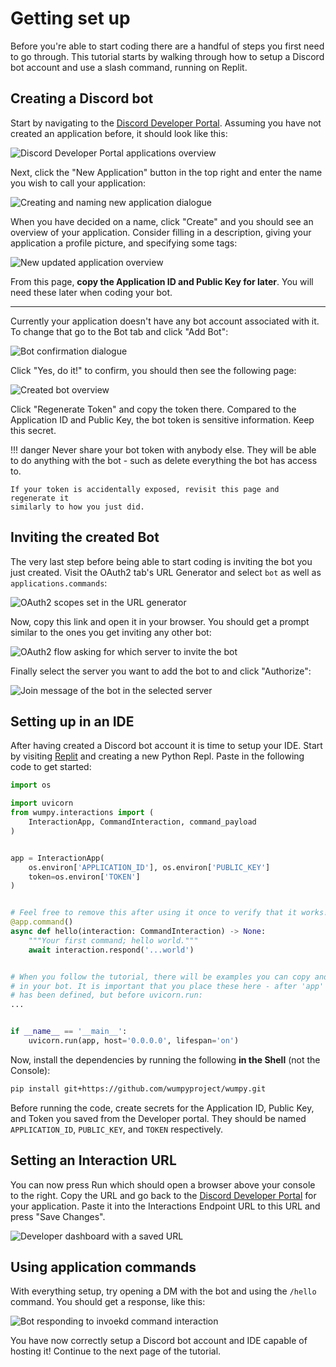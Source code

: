 # Getting set up

Before you're able to start coding there are a handful of steps you first need
to go through. This tutorial starts by walking through how to setup a Discord
bot account and use a slash command, running on Replit.

## Creating a Discord bot

Start by navigating to the [Discord Developer Portal]. Assuming you have not
created an application before, it should look like this:

![Discord Developer Portal applications overview](./developer-dashboard.png)

Next, click the "New Application" button in the top right and enter the name
you wish to call your application:

![Creating and naming new application dialogue](./create-application.png)

When you have decided on a name, click "Create" and you should see an overview
of your application. Consider filling in a description, giving your application
a profile picture, and specifying some tags:

![New updated application overview](./application-overview.png)

From this page, **copy the Application ID and Public Key for later**. You will
need these later when coding your bot.

---

Currently your application doesn't have any bot account associated with it. To
change that go to the Bot tab and click "Add Bot":

![Bot confirmation dialogue](./bot-confirmation.png)

Click "Yes, do it!" to confirm, you should then see the following page:

![Created bot overview](./bot-overview.png)

Click "Regenerate Token" and copy the token there. Compared to the Application
ID and Public Key, the bot token is sensitive information. Keep this secret.

!!! danger
    Never share your bot token with anybody else. They will be able to do
    anything with the bot - such as delete everything the bot has access to.

    If your token is accidentally exposed, revisit this page and regenerate it
    similarly to how you just did.

## Inviting the created Bot

The very last step before being able to start coding is inviting the bot you
just created. Visit the OAuth2 tab's URL Generator and select `bot` as well as
`applications.commands`:

![OAuth2 scopes set in the URL generator](./oauth2-url-generator.png)

Now, copy this link and open it in your browser. You should get a prompt
similar to the ones you get inviting any other bot:

![OAuth2 flow asking for which server to invite the bot](./oauth2-flow.png)

Finally select the server you want to add the bot to and click "Authorize":

![Join message of the bot in the selected server](./joined-bot.png)

## Setting up in an IDE

After having created a Discord bot account it is time to setup your IDE. Start
by visiting [Replit] and creating a new Python Repl. Paste in the following
code to get started:

```python
import os

import uvicorn
from wumpy.interactions import (
    InteractionApp, CommandInteraction, command_payload
)


app = InteractionApp(
    os.environ['APPLICATION_ID'], os.environ['PUBLIC_KEY']
    token=os.environ['TOKEN']
)


# Feel free to remove this after using it once to verify that it works!
@app.command()
async def hello(interaction: CommandInteraction) -> None:
    """Your first command; hello world."""
    await interaction.respond('...world')


# When you follow the tutorial, there will be examples you can copy and run
# in your bot. It is important that you place these here - after 'app'
# has been defined, but before uvicorn.run:
...


if __name__ == '__main__':
    uvicorn.run(app, host='0.0.0.0', lifespan='on')
```

Now, install the dependencies by running the following **in the Shell** (not
the Console):

```bash
pip install git+https://github.com/wumpyproject/wumpy.git
```

Before running the code, create secrets for the Application ID, Public Key,
and Token you saved from the Developer portal. They should be named
`APPLICATION_ID`, `PUBLIC_KEY`, and `TOKEN` respectively.

## Setting an Interaction URL

You can now press Run which should open a browser above your console to the
right. Copy the URL and go back to the [Discord Developer Portal] for your
application. Paste it into the Interactions Endpoint URL to this URL and press
"Save Changes".

![Developer dashboard with a saved URL](./saved-interactions-url.png)

## Using application commands

With everything setup, try opening a DM with the bot and using the `/hello`
command. You should get a response, like this:

![Bot responding to invoekd command interaction](./used-command.png)

You have now correctly setup a Discord bot account and IDE capable of hosting
it! Continue to the next page of the tutorial.

  [Discord Developer Portal]: https://discord.com/developers/applications/
  [Replit]: https://replit.com/
  [Ngrok]: https://ngrok.com/
